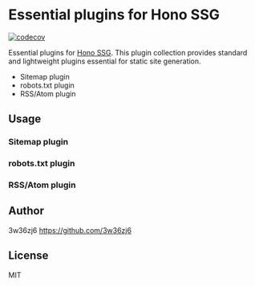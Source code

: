 # Essential plugins for Hono SSG

[![codecov](https://codecov.io/github/honojs/middleware/graph/badge.svg?flag=ssg-plugins-essential)](https://codecov.io/github/honojs/middleware)

Essential plugins for [Hono SSG](https://hono.dev/docs/helpers/ssg).
This plugin collection provides standard and lightweight plugins essential for static site generation.

- Sitemap plugin
- robots.txt plugin
- RSS/Atom plugin

## Usage

### Sitemap plugin

### robots.txt plugin

### RSS/Atom plugin

## Author

3w36zj6 <https://github.com/3w36zj6>

## License

MIT
